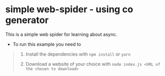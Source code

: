 # simple web-spider - using co generator

This is a simple web spider for learning about async.

- To run this example you need to

> 1. Install the dependencies with `npm install` or `yarn`
>
> 2. Download a website of your choice with `node index.js <URL of the chosen to download>`
